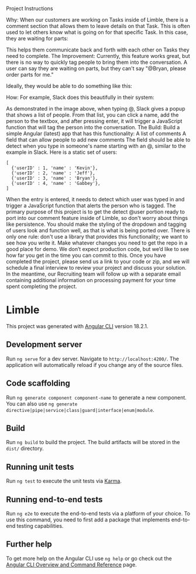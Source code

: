 Project Instructions

Why:
When our customers are working on Tasks inside of Limble, there is a comment section that allows them to leave details on that Task. This is often used to let others know what is going on for that specific Task. In this case, they are waiting for parts:

This helps them communicate back and forth with each other on Tasks they need to complete.
The Improvement:
Currently, this feature works great, but there is no way to quickly tag people to bring them into the conversation. A user can say they are waiting on parts, but they can't say "@Bryan, please order parts for me."

Ideally, they would be able to do something like this:

How:
For example, Slack does this beautifully in their system:

As demonstrated in the image above, when typing @, Slack gives a popup that shows a list of people. From that list, you can click a name, add the person to the textbox, and after pressing enter, it will trigger a JavaScript function that will tag the person into the conversation.
The Build:
Build a simple Angular (latest) app that has this functionality:
A list of comments
A field that can allow people to add new comments
The field should be able to detect when you type in someone's name starting with an @, similar to the example in Slack. Here is a static set of users:
```
[
  {'userID' : 1, 'name' : 'Kevin'},
  {'userID' : 2, 'name' : 'Jeff'},
  {'userID' : 3, 'name' : 'Bryan'},
  {'userID' : 4, 'name' : 'Gabbey'},
]
```
When the entry is entered, it needs to detect which user was typed in and trigger a JavaScript function that alerts the person who is tagged.
The primary purpose of this project is to get the detect @user portion ready to port into our comment feature inside of Limble, so don't worry about things like persistence. You should make the styling of the dropdown and tagging of users look and function well, as that is what is being ported over. There is only one rule: don't use a library that provides this functionality; we want to see how you write it.
Make whatever changes you need to get the repo in a good place for demo. We don’t expect production code, but we’d like to see how far you get in the time you can commit to this. Once you have completed the project, please send us a link to your code or zip, and we will schedule a final interview to review your project and discuss your solution. In the meantime, our Recruiting team will follow up with a separate email containing additional information on processing payment for your time spent completing the project.



# Limble

This project was generated with [Angular CLI](https://github.com/angular/angular-cli) version 18.2.1.

## Development server

Run `ng serve` for a dev server. Navigate to `http://localhost:4200/`. The application will automatically reload if you change any of the source files.

## Code scaffolding

Run `ng generate component component-name` to generate a new component. You can also use `ng generate directive|pipe|service|class|guard|interface|enum|module`.

## Build

Run `ng build` to build the project. The build artifacts will be stored in the `dist/` directory.

## Running unit tests

Run `ng test` to execute the unit tests via [Karma](https://karma-runner.github.io).

## Running end-to-end tests

Run `ng e2e` to execute the end-to-end tests via a platform of your choice. To use this command, you need to first add a package that implements end-to-end testing capabilities.

## Further help

To get more help on the Angular CLI use `ng help` or go check out the [Angular CLI Overview and Command Reference](https://angular.dev/tools/cli) page.
